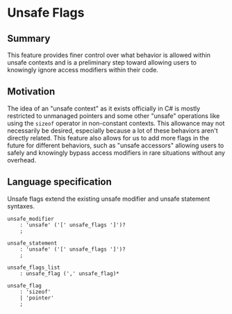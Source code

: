 # Unsafe Flags

## Summary

This feature provides finer control over what behavior is allowed within unsafe contexts and is a preliminary step toward allowing users to knowingly ignore access modifiers within their code.

## Motivation

The idea of an "unsafe context" as it exists officially in C# is mostly restricted to unmanaged pointers and some other "unsafe" operations like using the `sizeof` operator in non-constant contexts. This allowance may not necessarily be desired, especially because a lot of these behaviors aren't directly related. This feature also allows for us to add more flags in the future for different behaviors, such as "unsafe accessors" allowing users to safely and knowingly bypass access modifiers in rare situations without any overhead.

## Language specification

Unsafe flags extend the existing unsafe modifier and unsafe statement syntaxes.

```antlr
unsafe_modifier
    : 'unsafe' ('[' unsafe_flags ']')?
    ;

unsafe_statement
    : 'unsafe' ('[' unsafe_flags ']')?
    ;

unsafe_flags_list
    : unsafe_flag (',' unsafe_flag)*

unsafe_flag
    : 'sizeof'
    | 'pointer'
    ;
```
